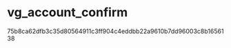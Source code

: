 vg_account_confirm
==================
75b8ca62dfb3c35d80564911c3ff904c4eddbb22a9610b7dd96003c8b1656138
